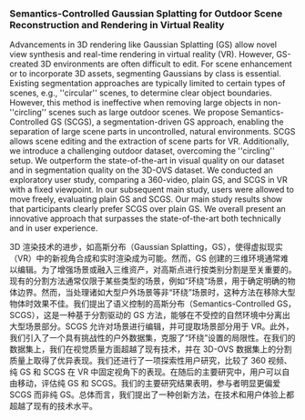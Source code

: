 ### Semantics-Controlled Gaussian Splatting for Outdoor Scene Reconstruction and Rendering in Virtual Reality

Advancements in 3D rendering like Gaussian Splatting (GS) allow novel view synthesis and real-time rendering in virtual reality (VR). However, GS-created 3D environments are often difficult to edit. For scene enhancement or to incorporate 3D assets, segmenting Gaussians by class is essential. Existing segmentation approaches are typically limited to certain types of scenes, e.g., ''circular'' scenes, to determine clear object boundaries. However, this method is ineffective when removing large objects in non-''circling'' scenes such as large outdoor scenes. We propose Semantics-Controlled GS (SCGS), a segmentation-driven GS approach, enabling the separation of large scene parts in uncontrolled, natural environments. SCGS allows scene editing and the extraction of scene parts for VR. Additionally, we introduce a challenging outdoor dataset, overcoming the ''circling'' setup. We outperform the state-of-the-art in visual quality on our dataset and in segmentation quality on the 3D-OVS dataset. We conducted an exploratory user study, comparing a 360-video, plain GS, and SCGS in VR with a fixed viewpoint. In our subsequent main study, users were allowed to move freely, evaluating plain GS and SCGS. Our main study results show that participants clearly prefer SCGS over plain GS. We overall present an innovative approach that surpasses the state-of-the-art both technically and in user experience.

3D 渲染技术的进步，如高斯分布（Gaussian Splatting，GS），使得虚拟现实（VR）中的新视角合成和实时渲染成为可能。然而，GS 创建的三维环境通常难以编辑。为了增强场景或融入三维资产，对高斯点进行按类别分割是至关重要的。现有的分割方法通常仅限于某些类型的场景，例如“环绕”场景，用于确定明确的物体边界。然而，当处理诸如大型户外场景等非“环绕”场景时，这种方法在移除大型物体时效果不佳。我们提出了语义控制的高斯分布（Semantics-Controlled GS，SCGS），这是一种基于分割驱动的 GS 方法，能够在不受控的自然环境中分离出大型场景部分。SCGS 允许对场景进行编辑，并可提取场景部分用于 VR。此外，我们引入了一个具有挑战性的户外数据集，克服了“环绕”设置的局限性。在我们的数据集上，我们在视觉质量方面超越了现有技术，并在 3D-OVS 数据集上的分割质量上取得了优异表现。我们还进行了一项探索性用户研究，比较了 360 视频、纯 GS 和 SCGS 在 VR 中固定视角下的表现。在随后的主要研究中，用户可以自由移动，评估纯 GS 和 SCGS。我们的主要研究结果表明，参与者明显更偏爱 SCGS 而非纯 GS。总体而言，我们提出了一种创新方法，在技术和用户体验上都超越了现有的技术水平。
